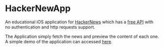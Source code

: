 # HackerNewApp
An educational iOS application for [HackerNews](https://news.ycombinator.com/news) which has a [free API](https://github.com/HackerNews/API) with no authentication and http requests support. 

The Application simply fetch the news and preview the content of each one. A simple demo of the application can accessed [here](https://drive.google.com/open?id=1-lVTnZnh97dBAvrERr1EV2-I9ov9nsx2).

